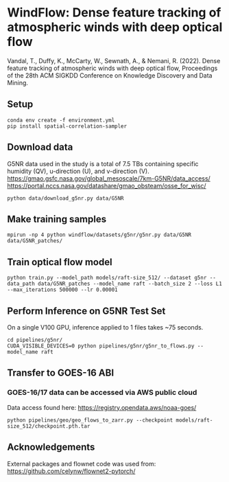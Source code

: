 # WindFlow: Dense feature tracking of atmospheric winds with deep optical flow

Vandal, T., Duffy, K., McCarty, W., Sewnath, A., & Nemani, R. (2022). Dense feature tracking of atmospheric winds with deep optical flow, Proceedings of the 28th ACM SIGKDD Conference on Knowledge Discovery and Data Mining.

## Setup

```
conda env create -f environment.yml
pip install spatial-correlation-sampler
```

## Download data

G5NR data used in the study is a total of 7.5 TBs containing specific humidity (QV), u-direction (U), and v-direction (V). <br>
https://gmao.gsfc.nasa.gov/global_mesoscale/7km-G5NR/data_access/ <br>
https://portal.nccs.nasa.gov/datashare/gmao_obsteam/osse_for_wisc/

```
python data/download_g5nr.py data/G5NR
```

## Make training samples

```
mpirun -np 4 python windflow/datasets/g5nr/g5nr.py data/G5NR data/G5NR_patches/
```

## Train optical flow model

```
python train.py --model_path models/raft-size_512/ --dataset g5nr --data_path data/G5NR_patches --model_name raft --batch_size 2 --loss L1 --max_iterations 500000 --lr 0.00001
```

## Perform Inference on G5NR Test Set

On a single V100 GPU, inference applied to 1 files takes ~75 seconds.

```
cd pipelines/g5nr/
CUDA_VISIBLE_DEVICES=0 python pipelines/g5nr/g5nr_to_flows.py --model_name raft
```

## Transfer to GOES-16 ABI

### GOES-16/17 data can be accessed via AWS public cloud 

Data access found here: https://registry.opendata.aws/noaa-goes/ 

```
python pipelines/geo/geo_flows_to_zarr.py --checkpoint models/raft-size_512/checkpoint.pth.tar
```

## Acknowledgements 

External packages and flownet code was used from: https://github.com/celynw/flownet2-pytorch/

